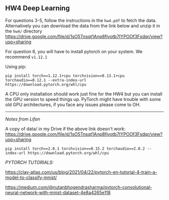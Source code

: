 ## HW4 Deep Learning


For questions 3-5, follow the instructions in the `hw4.pdf` to fetch the data. Alternatively you can download the data from the link below and unzip it in the `hw4/` directory
https://drive.google.com/file/d/1sO5Tnsqt1Anp8fjvotb7IYPOOf3Fsdqr/view?usp=sharing

For question 6, you will have to install pytorch on your system. We recommend `v1.12.1`

Using pip:

`pip install torch==1.12.1+cpu torchvision==0.13.1+cpu torchaudio==0.12.1 --extra-index-url https://download.pytorch.org/whl/cpu`

A CPU only installation should work just fine for the HW4 but you can install the GPU version to speed things up. PyTorch might have trouble with some old GPU architectures, if you face any issues please come to OH.

---

*Notes from Lifan*

A copy of data/ in my Drive if the above link doesn't work: https://drive.google.com/file/d/1sO5Tnsqt1Anp8fjvotb7IYPOOf3Fsdqr/view?usp=sharing

`
pip install torch==2.0.1 torchvision==0.15.2 torchaudio==2.0.2 --index-url https://download.pytorch.org/whl/cpu
`

*PYTORCH TUTORIALS:*

https://clay-atlas.com/us/blog/2021/04/22/pytorch-en-tutorial-4-train-a-model-to-classify-mnist/

https://medium.com/@nutanbhogendrasharma/pytorch-convolutional-neural-network-with-mnist-dataset-4e8a4265e118
